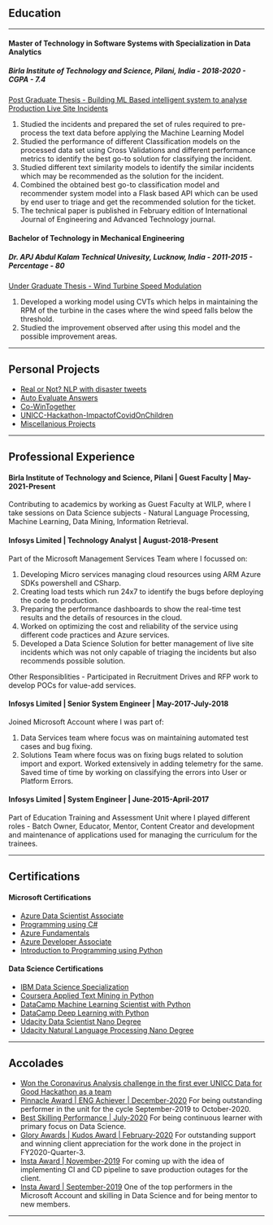## Education

---
#### Master of Technology in Software Systems with Specialization in Data Analytics
##### Birla Institute of Technology and Science, Pilani, India - 2018-2020 - CGPA - 7.4
[Post Graduate Thesis - Building ML Based intelligent system to analyse Production Live Site Incidents](https://www.ijeat.org/wp-content/uploads/papers/v10i3/C21780210321.pdf)
1. Studied the incidents and prepared the set of rules required to pre-process the text data before applying the Machine Learning Model
2. Studied the performance of different Classification models on the processed data set using Cross Validations and different performance metrics to identify the best go-to solution for classifying the incident.
3. Studied different text similarity models to identify the similar incidents which may be recommended as the solution for the incident.
4. Combined the obtained best go-to classification model and recommender system model into a Flask based API which can be used by end user to triage and get the recommended solution for the ticket.
5. The technical paper is published in February edition of International Journal of Engineering and Advanced Technology journal.

#### Bachelor of Technology in Mechanical Engineering
##### Dr. APJ Abdul Kalam Technical Univesity, Lucknow, India - 2011-2015 - Percentage - 80
[Under Graduate Thesis - Wind Turbine Speed Modulation](https://www.slideshare.net/secret/dWgkGicqsUFQSY)
1. Developed a working model using CVTs which helps in maintaining the RPM of the turbine in the cases where the wind speed falls below the threshold.
2. Studied the improvement observed after using this model and the possible improvement areas.

---

## Personal Projects

- [Real or Not? NLP with disaster tweets](https://bajpaihimanshu.medium.com/real-or-not-nlp-with-disaster-tweets-77ab3ba8325f)
- [Auto Evaluate Answers](https://github.com/HimanshuBajpai869/AutoEvaluateAnswers)
- [Co-WinTogether](https://github.com/HimanshuBajpai869/CoWinTogether)
- [UNICC-Hackathon-ImpactofCovidOnChildren](https://github.com/HimanshuBajpai869/UNICCHackathon-CovidAnalysis/blob/master/ImpactofCovidOnChildren.ipynb)
- [Miscellanious Projects](https://github.com/HimanshuBajpai869/DataScienceProjects)

---
## Professional Experience
#### Birla Institute of Technology and Science, Pilani | Guest Faculty | May-2021-Present
Contributing to academics by working as Guest Faculty at WILP, where I take sessions on Data Science subjects - Natural Language Processing, Machine Learning, Data Mining, Information Retrieval.


#### Infosys Limited | Technology Analyst | August-2018-Present
Part of the Microsoft Management Services Team where I focussed on:
1. Developing Micro services managing cloud resources using ARM Azure SDKs powershell and CSharp.
2. Creating load tests which run 24x7 to identify the bugs before deploying the code to production.
3. Preparing the performance dashboards to show the real-time test results and the details of resources in the cloud.
4. Worked on optimizing the cost and reliability of the service using different code practices and Azure services.
5. Developed a Data Science Solution for better management of live site incidents which was not only capable of triaging the incidents but also recommends possible solution.

Other Responsiblities - Participated in Recruitment Drives and RFP work to develop POCs for value-add services.

#### Infosys Limited | Senior System Engineer | May-2017-July-2018
Joined Microsoft Account where I was part of:
1. Data Services team where focus was on maintaining automated test cases and bug fixing.
2. Solutions Team where focus was on fixing bugs related to solution import and export. Worked extensively in adding telemetry for the same. Saved time of time by working on classifying the errors into User or Platform Errors.

#### Infosys Limited | System Engineer | June-2015-April-2017
Part of Education Training and Assessment Unit where I played different roles - Batch Owner, Educator, Mentor, Content Creator and development and maintenance of applications used for managing the curriculum for the trainees.

---

## Certifications
#### Microsoft Certifications
- [Azure Data Scientist Associate](https://www.youracclaim.com/badges/dfbfcbd8-02b7-467b-95f1-1d4a9bd88285)
- [Programming using C#](https://www.youracclaim.com/badges/06c1cb4b-db80-4cee-b6e4-7464fbd890ed/linked_in_profile)
- [Azure Fundamentals](https://www.youracclaim.com/badges/68e295a5-dd80-40c0-b0b2-eb769f13611d/linked_in_profile)
- [Azure Developer Associate](https://www.youracclaim.com/badges/b775c6dc-2981-4928-bd7b-0f964a73b65f/linked_in_profile)
- [Introduction to Programming using Python](https://www.youracclaim.com/badges/1b090fc3-cbbc-4bb7-9b87-638b3ac99ab7/linked_in_profile)

#### Data Science Certifications
- [IBM Data Science Specialization](https://www.coursera.org/account/accomplishments/specialization/PGLG7NYV26VR)
- [Coursera Applied Text Mining in Python](https://www.coursera.org/account/accomplishments/verify/9TGY58ZEBW4Z)
- [DataCamp Machine Learning Scientist with Python](https://www.datacamp.com/statement-of-accomplishment/track/d532e92e83c250bd735bd757a95a5026f151d76f)
- [DataCamp Deep Learning with Python](https://www.datacamp.com/statement-of-accomplishment/track/0ff172970091cacc2ee5ca0dda0b512e48864854)
- [Udacity Data Scientist Nano Degree](https://github.com/HimanshuBajpai869/Udacity-DataScientist)
- [Udacity Natural Language Processing Nano Degree](https://confirm.udacity.com/E99KPKF)

---

## Accolades
- [Won the Coronavirus Analysis challenge in the first ever UNICC Data for Good Hackathon as a team](https://www.unicc.org/news/2021/03/12/abraca-data-a-team-of-young-talent-forged-by-chance-fortified-by-data/)
- [Pinnacle Award | ENG Achiever | December-2020]()
For being outstanding performer in the unit for the cycle September-2019 to October-2020.
- [Best Skilling Performance | July-2020]()
For being continuous learner with primary focus on Data Science.
- [Glory Awards | Kudos Award | February-2020]()
For outstanding support and winning client appreciation for the work done in the project in FY2020-Quarter-3.
- [Insta Award | November-2019]()
For coming up with the idea of implementing CI and CD pipeline to save production outages for the client.
- [Insta Award | September-2019]()
One of the top performers in the Microsoft Account and skilling in Data Science and for being mentor to new members.---